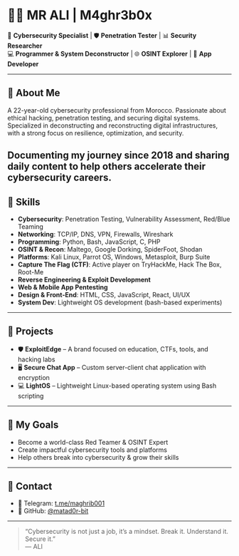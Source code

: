 # 👨‍💻 MR ALI  | M4ghr3b0x

🔐 **Cybersecurity Specialist** | 🛡️ **Penetration Tester** | 📊 **Security Researcher**  
💻 **Programmer & System Deconstructor** | 🌐 **OSINT Explorer** | 📱 **App Developer**

---

## 🧠 About Me

A 22-year-old cybersecurity professional from Morocco. Passionate about ethical hacking, penetration testing, and securing digital systems. Specialized in deconstructing and reconstructing digital infrastructures, with a strong focus on resilience, optimization, and security.

Documenting my journey since 2018 and sharing daily content to help others accelerate their cybersecurity careers.
---

## 🧰 Skills

- **Cybersecurity**: Penetration Testing, Vulnerability Assessment, Red/Blue Teaming  
- **Networking**: TCP/IP, DNS, VPN, Firewalls, Wireshark  
- **Programming**: Python, Bash, JavaScript, C, PHP  
- **OSINT & Recon**: Maltego, Google Dorking, SpiderFoot, Shodan  
- **Platforms**: Kali Linux, Parrot OS, Windows, Metasploit, Burp Suite  
- **Capture The Flag (CTF)**: Active player on TryHackMe, Hack The Box, Root-Me  
- **Reverse Engineering & Exploit Development**  
- **Web & Mobile App Pentesting**  
- **Design & Front-End**: HTML, CSS, JavaScript, React, UI/UX  
- **System Dev**: Lightweight OS development (bash-based experiments)

---

## 🚀 Projects

- 🛡️ **ExploitEdge** – A brand focused on education, CTFs, tools, and hacking labs  
- 🖥️ **Secure Chat App** – Custom server-client chat application with encryption  
- 💻 **LightOS** – Lightweight Linux-based operating system using Bash scripting  

---

## 🎯 My Goals

- Become a world-class Red Teamer & OSINT Expert  
- Create impactful cybersecurity tools and platforms  
- Help others break into cybersecurity & grow their skills  

---

## 📡 Contact

- 💬 Telegram: [t.me/maghrib001](https://t.me/maghrib001)  
- 💼 GitHub: [@matad0r-bit](https://github.com/matad0r-bit)

---

> “Cybersecurity is not just a job, it’s a mindset. Break it. Understand it. Secure it.”  
> — ALI
